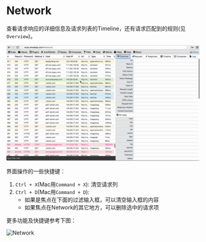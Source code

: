 # Network

查看请求响应的详细信息及请求列表的Timeline，还有请求匹配到的规则(见`Overview`)。

![Network](../img/network.gif)

界面操作的一些快捷键：

1. `Ctrl + X`(Mac用`Command + X`): 清空请求列
2. `Ctrl + D`(Mac用`Command + D`):
	- 如果是焦点在下面的过滤输入框，可以清空输入框的内容
	- 如果焦点在Network的其它地方，可以删除选中的请求项

更多功能及快捷键参考下图：

![Network](https://user-images.githubusercontent.com/11450939/122700926-ca7f8880-d27e-11eb-95ff-7c703d4152b5.png)
